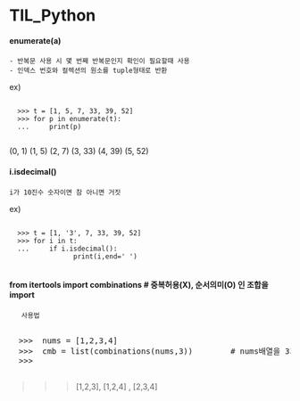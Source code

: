 # TIL_Python
    
    
#### enumerate(a)      
    - 반복문 사용 시 몇 번째 반복문인지 확인이 필요할때 사용
    - 인덱스 번호와 컬렉션의 원소를 tuple형태로 반환
  ex)
  <pre><code>
  >>> t = [1, 5, 7, 33, 39, 52]
  >>> for p in enumerate(t):
  ...     print(p)
   </pre></code>
(0, 1)
(1, 5)
(2, 7)
(3, 33)
(4, 39)
(5, 52)
        

#### i.isdecimal()      
    i가 10진수 숫자이면 참 아니면 거짓

ex)
  <pre><code>
  >>> t = [1, '3', 7, 33, 39, 52]
  >>> for i in t:
  ...     if i.isdecimal():
                print(i,end=' ')
   </pre></code>

#### from itertools import combinations          # 중복허용(X), 순서의미(O) 인 조합을 import
       
       사용법
  <pre></code>
  >>>  nums = [1,2,3,4]
  >>>  cmb = list(combinations(nums,3))        # nums배열을 3개씩 조합 후 list로 변경
  >>> 
  </pre></code>
   >>> [1,2,3], [1,2,4] , [2,3,4] 
